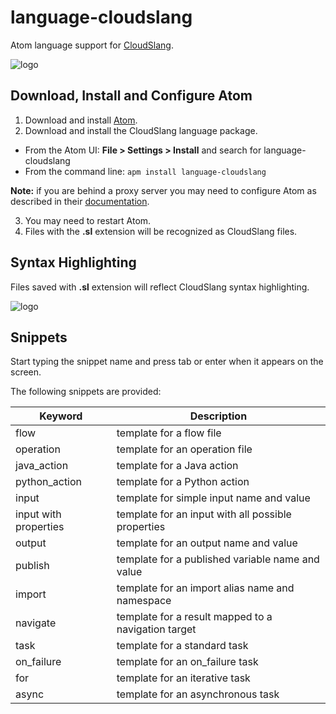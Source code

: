 # language-cloudslang

Atom language support for [CloudSlang](http://www.cloudslang.io/#/).

![logo](http://i.imgur.com/ihI560V.png)

## Download, Install and Configure Atom

1. Download and install [Atom](https://atom.io/).
2. Download and install the CloudSlang language package.

  * From the Atom UI: **File > Settings > Install** and search for language-cloudslang
  * From the command line: `apm install language-cloudslang`

  **Note:** if you are behind a proxy server you may need to configure Atom as
  described in their [documentation](https://atom.io/docs/v1.1.0/getting-started-installing-atom#setting-up-a-proxy).

3. You may need to restart Atom.
4. Files with the **.sl** extension will be recognized as CloudSlang
   files.


## Syntax Highlighting

Files saved with **.sl** extension will reflect CloudSlang syntax highlighting.

![logo](http://i.imgur.com/Q1E9lys.png)

## Snippets
Start typing the snippet name and press tab or enter when it appears on the screen.

The following snippets are provided:

Keyword | Description
---|---
flow | template for a flow file
operation | template for an operation file
java\_action | template for a Java action
python\_action | template for a Python action
input | template for simple input name and value
input with properties | template for an input with all possible properties
output | template for an output name and value
publish | template for a published variable name and value
import | template for an import alias name and namespace
navigate | template for a result mapped to a navigation target
task | template for a standard task
on\_failure | template for an on\_failure task
for | template for an iterative task
async | template for an asynchronous task
